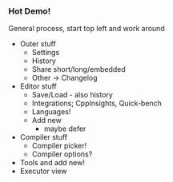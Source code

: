 <div class="white-bg">

### Hot Demo!

<aside class="notes">

General process, start top left and work around

* Outer stuff
  * Settings
  * History
  * Share short/long/embedded
  * Other -> Changelog
* Editor stuff
  * Save/Load - also history
  * Integrations; CppInsights, Quick-bench
  * Languages!
  * Add new
    - maybe defer
* Compiler stuff
  * Compiler picker!
  * Compiler options?
* Tools and add new!
* Executor view

</aside>

</div>
